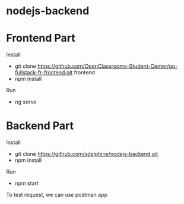 # nodejs-backend

# Frontend Part
Install
- git clone https://github.com/OpenClassrooms-Student-Center/go-fullstack-fr-frontend.git frontend
- npm install

Run
- ng serve

# Backend Part
Install
- git clone https://github.com/sdelphine/nodejs-backend.git
- npm install

Run
- npm start

To test request, we can use postman app
